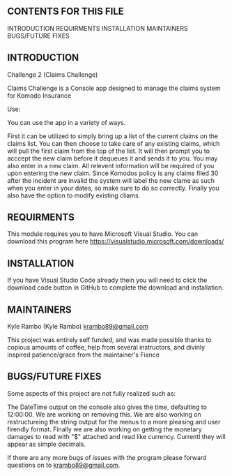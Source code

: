 ﻿CONTENTS FOR THIS FILE
----------------------
INTRODUCTION
REQUIRMENTS
INSTALLATION
MAINTAINERS
BUGS/FUTURE FIXES


INTRODUCTION
-------------

Challenge 2 (Claims Challenge)

Claims Challenge is a Console app designed to manage the claims system for Komodo Insurance

Use:

You can use the app in a variety of ways.

First it can be utilized to simply bring up a list of the current claims on the claims list.
You can then choose to take care of any existing claims, which will pull the first claim from the top of the list. It will then prompt you to acccept the new claim before it dequeues it and sends it to you. 
You may also enter in a new claim. All relevent information will be required of you upon entering the new claim. Since Komodos policy is any claims filed 30 after the incident are invalid the system will label the new clame as such when you enter in your dates, so make sure to do so correctly.
Finally you also have the option to modify existing cliams. 


REQUIRMENTS
------------
This module requires you to have Microsoft Visual Studio. You can download this program here https://visualstudio.microsoft.com/downloads/

INSTALLATION
------------

If you have Visual Studio Code already thein you will need to click the download code button in GitHub to complete the download and installation.

MAINTAINERS
---------------------

Kyle Rambo (Kyle Rambo) krambo89@gmail.com

This project was entirely self funded, and was made possible thanks to copious amounts of coffee, help from several instructors, and divinly inspired patience/grace from the maintainer's Fiance

BUGS/FUTURE FIXES
-------------

Some aspects of this project are not fully realized such as:

The DateTime output on the console also gives the time, defaulting to 12:00:00. We are working on removing this.
We are also working on restructureing the string output for the menus to a more pleasing and user firendly format.
Finally we are also working on getting the monetary damages to read with "$" attached and read like currency. Currentl they will appear as simple decimals.

If there are any more bugs of issues with the program please forward questions on to krambo89@gmail.com.